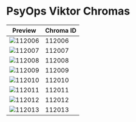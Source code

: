 # PsyOps Viktor Chromas

| Preview | Chroma ID |
|---------|-----------|
| ![112006](https://raw.communitydragon.org/latest/plugins/rcp-be-lol-game-data/global/default/v1/champion-chroma-images/112/112006.png) | 112006 |
| ![112007](https://raw.communitydragon.org/latest/plugins/rcp-be-lol-game-data/global/default/v1/champion-chroma-images/112/112007.png) | 112007 |
| ![112008](https://raw.communitydragon.org/latest/plugins/rcp-be-lol-game-data/global/default/v1/champion-chroma-images/112/112008.png) | 112008 |
| ![112009](https://raw.communitydragon.org/latest/plugins/rcp-be-lol-game-data/global/default/v1/champion-chroma-images/112/112009.png) | 112009 |
| ![112010](https://raw.communitydragon.org/latest/plugins/rcp-be-lol-game-data/global/default/v1/champion-chroma-images/112/112010.png) | 112010 |
| ![112011](https://raw.communitydragon.org/latest/plugins/rcp-be-lol-game-data/global/default/v1/champion-chroma-images/112/112011.png) | 112011 |
| ![112012](https://raw.communitydragon.org/latest/plugins/rcp-be-lol-game-data/global/default/v1/champion-chroma-images/112/112012.png) | 112012 |
| ![112013](https://raw.communitydragon.org/latest/plugins/rcp-be-lol-game-data/global/default/v1/champion-chroma-images/112/112013.png) | 112013 |